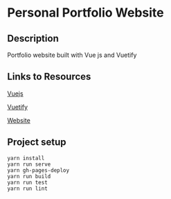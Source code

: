 # Personal Portfolio Website

## Description

Portfolio website built with Vue js and Vuetify

## Links to Resources

[Vuejs](https://vuejs.org/)

[Vuetify](https://vuetifyjs.com/en/)

[Website](https://mrfacundo.github.io/portfolio/)

## Project setup

```
yarn install
yarn run serve
yarn gh-pages-deploy 
yarn run build
yarn run test
yarn run lint
```
